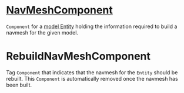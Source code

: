 # [NavMeshComponent](NavMeshComponent.hpp)

`Component` for a [model Entity](ModelComponent.md) holding the information required to build a navmesh for the given model.

# RebuildNavMeshComponent

Tag `Component` that indicates that the navmesh for the `Entity` should be rebuilt. This `Component` is automatically removed once the navmesh has been built.